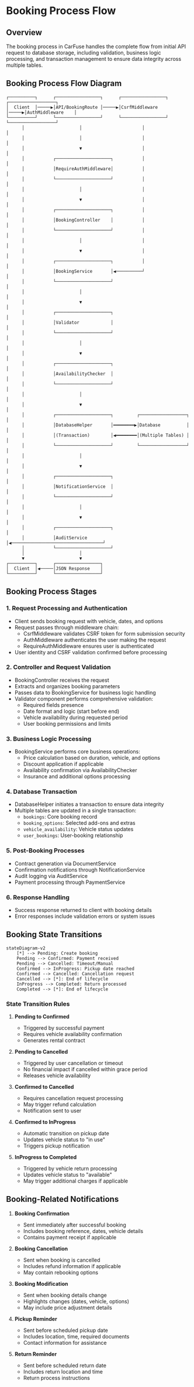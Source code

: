 # Booking Process Flow

## Overview
The booking process in CarFuse handles the complete flow from initial API request to database storage, including validation, business logic processing, and transaction management to ensure data integrity across multiple tables.

## Booking Process Flow Diagram

```
┌──────────┐      ┌─────────────────┐      ┌─────────────────┐      ┌──────────────────┐
│  Client  │─────▶│API/BookingRoute │─────▶│CsrfMiddleware   │─────▶│AuthMiddleware    │
└──────────┘      └─────────────────┘      └─────────────────┘      └──────────────────┘
      │                     │                       │                        │
      │                     │                       │                        │
      │                     ▼                       │                        │
      │           ┌─────────────────────┐           │                        │
      │           │RequireAuthMiddleware│           │                        │
      │           └─────────────────────┘           │                        │
      │                     │                       │                        │
      │                     ▼                       │                        │
      │           ┌─────────────────────┐           │                        │
      │           │BookingController    │           │                        │
      │           └─────────────────────┘           │                        │
      │                     │                       │                        │
      │                     ▼                       │                        │
      │           ┌─────────────────────┐           │                        │
      │           │BookingService       │◀──────────┘                        │
      │           └─────────────────────┘                                    │
      │                     │                                                │
      │                     ▼                                                │
      │           ┌─────────────────────┐                                    │
      │           │Validator            │                                    │
      │           └─────────────────────┘                                    │
      │                     │                                                │
      │                     ▼                                                │
      │           ┌─────────────────────┐                                    │
      │           │AvailabilityChecker  │                                    │
      │           └─────────────────────┘                                    │
      │                     │                                                │
      │                     ▼                                                │
      │           ┌─────────────────────┐         ┌──────────────────┐       │
      │           │DatabaseHelper       │━━━━━━━━▶│Database          │       │
      │           │(Transaction)        │◀━━━━━━━━│(Multiple Tables) │       │
      │           └─────────────────────┘         └──────────────────┘       │
      │                     │                                                │
      │                     ▼                                                │
      │           ┌─────────────────────┐                                    │
      │           │NotificationService  │                                    │
      │           └─────────────────────┘                                    │
      │                     │                                                │
      │                     ▼                                                │
      │           ┌─────────────────────┐                                    │
      │           │AuditService         │◀───────────────────────────────────┘
      │           └─────────────────────┘
      │                     │
      ▼                     ▼
┌──────────┐      ┌─────────────────┐
│  Client  │◀─────│JSON Response    │
└──────────┘      └─────────────────┘
```

## Booking Process Stages

### 1. Request Processing and Authentication
- Client sends booking request with vehicle, dates, and options
- Request passes through middleware chain:
  - CsrfMiddleware validates CSRF token for form submission security
  - AuthMiddleware authenticates the user making the request
  - RequireAuthMiddleware ensures user is authenticated
- User identity and CSRF validation confirmed before processing

### 2. Controller and Request Validation
- BookingController receives the request
- Extracts and organizes booking parameters
- Passes data to BookingService for business logic handling
- Validator component performs comprehensive validation:
  - Required fields presence
  - Date format and logic (start before end)
  - Vehicle availability during requested period
  - User booking permissions and limits

### 3. Business Logic Processing
- BookingService performs core business operations:
  - Price calculation based on duration, vehicle, and options
  - Discount application if applicable
  - Availability confirmation via AvailabilityChecker
  - Insurance and additional options processing

### 4. Database Transaction
- DatabaseHelper initiates a transaction to ensure data integrity
- Multiple tables are updated in a single transaction:
  - `bookings`: Core booking record
  - `booking_options`: Selected add-ons and extras
  - `vehicle_availability`: Vehicle status updates
  - `user_bookings`: User-booking relationship

### 5. Post-Booking Processes
- Contract generation via DocumentService
- Confirmation notifications through NotificationService
- Audit logging via AuditService
- Payment processing through PaymentService

### 6. Response Handling
- Success response returned to client with booking details
- Error responses include validation errors or system issues

## Booking State Transitions

```mermaid
stateDiagram-v2
    [*] --> Pending: Create booking
    Pending --> Confirmed: Payment received
    Pending --> Cancelled: Timeout/Manual
    Confirmed --> InProgress: Pickup date reached
    Confirmed --> Cancelled: Cancellation request
    Cancelled --> [*]: End of lifecycle
    InProgress --> Completed: Return processed
    Completed --> [*]: End of lifecycle
```

### State Transition Rules

1. **Pending to Confirmed**
   - Triggered by successful payment
   - Requires vehicle availability confirmation
   - Generates rental contract

2. **Pending to Cancelled**
   - Triggered by user cancellation or timeout
   - No financial impact if cancelled within grace period
   - Releases vehicle availability

3. **Confirmed to Cancelled**
   - Requires cancellation request processing
   - May trigger refund calculation
   - Notification sent to user

4. **Confirmed to InProgress**
   - Automatic transition on pickup date
   - Updates vehicle status to "in use"
   - Triggers pickup notification

5. **InProgress to Completed**
   - Triggered by vehicle return processing
   - Updates vehicle status to "available"
   - May trigger additional charges if applicable

## Booking-Related Notifications

1. **Booking Confirmation**
   - Sent immediately after successful booking
   - Includes booking reference, dates, vehicle details
   - Contains payment receipt if applicable

2. **Booking Cancellation**
   - Sent when booking is cancelled
   - Includes refund information if applicable
   - May contain rebooking options

3. **Booking Modification**
   - Sent when booking details change
   - Highlights changes (dates, vehicle, options)
   - May include price adjustment details

4. **Pickup Reminder**
   - Sent before scheduled pickup date
   - Includes location, time, required documents
   - Contact information for assistance

5. **Return Reminder**
   - Sent before scheduled return date
   - Includes return location and time
   - Return process instructions
````
